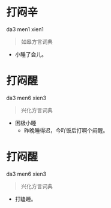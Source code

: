 # 打闷辛
da3 men1 xien1
> 如皋方言词典
- 小睡了会儿。

# 打闷醒
da3 men6 xien3
> 兴化方言词典
- 困极小睡
  - 昨晚睡得迟，今吖饭后打啊个闷醒。

# 打闷醒
da3 men6 xien3
> 兴化方言词典
- 打瞌睡。

